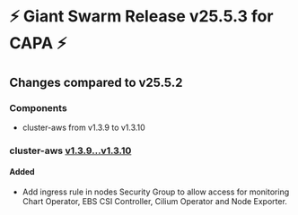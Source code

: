 # :zap: Giant Swarm Release v25.5.3 for CAPA :zap:

## Changes compared to v25.5.2

### Components

- cluster-aws from v1.3.9 to v1.3.10

### cluster-aws [v1.3.9...v1.3.10](https://github.com/giantswarm/cluster-aws/compare/v1.3.9...v1.3.10)

#### Added

- Add ingress rule in nodes Security Group to allow access for monitoring Chart Operator, EBS CSI Controller, Cilium Operator and Node Exporter.
